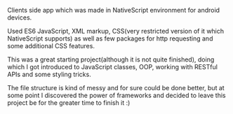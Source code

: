 Clients side app which was made in NativeScript environment for android devices.

Used ES6 JavaScript, XML markup, CSS(very restricted version of it which NativeScript supports) as well as few packages for http requesting and some additional CSS features.

This was a great starting project(although it is not quite finished), doing which I got introduced to JavaScript classes, OOP, working with RESTful APIs and some styling tricks.

The file structure is kind of messy and for sure could be done better, but at some point I discovered the power of frameworks and decided to leave this project be for the greater time to finish it :)
